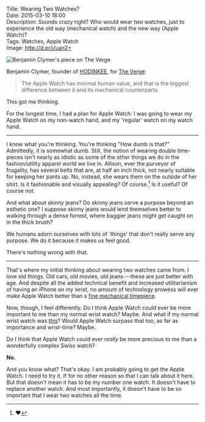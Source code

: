 Title: Wearing Two Watches?  
Date: 2015-03-10 18:00    
Description: Sounds crazy right? Who would wear *two* watches, just to experience the old way (mechanical watch) and the new way (Apple Watch)?  
Tags: Watches, Apple Watch  
Image: http://d.pr/i/uan2+  

<p><img class="screenshot" src="http://d.pr/i/uan2+" alt="Benjamin Clymer's piece on The Verge" title="Benjamin Clymer's piece on The Verge"></p>

Benjamin Clymer, founder of [HODINKEE][hodinkee], for [The Verge][tv]:

> The Apple Watch has minimal human value, and that is the biggest difference between it and its mechanical counterparts.

This got me thinking.

For the longest time, I had a plan for Apple Watch: I was going to wear my Apple Watch on my non-watch hand, and my 'regular' watch on my watch hand.

***

I know what you're thinking. You're thinking "How dumb is that?" Admittedly, it is somewhat dumb. Still, the notion of wearing double time-pieces isn't nearly as idiotic as some of the other things we do in the fashion/utility apparel world we live in. Allison, ever the purveyor of frugality, has several belts that are, at half an inch thick, not nearly suitable for keeping her pants up. No, instead, she wears them on the outside of her shirt. Is it fashionable and visually appealing? Of course.[^h] Is it useful? Of course *not.*

And what about skinny jeans? Do skinny jeans serve a purpose beyond an esthetic one? I suppose skinny jeans would lend themselves better to walking through a dense forrest, where baggier jeans might get caught on in the thick brush? 

We humans adorn ourselves with lots of 'things' that don't really serve any purpose. We do it because it makes us feel good.

There's nothing wrong with that.

***

That's where my initial thinking about wearing two watches came from. I love old things. Old cars, old movies, old jeans---these are just better with age. And despite all the added technical benefit and increased utilitarianism of having an iPhone on my wrist, no amount of technology prowess will ever make Apple Watch better than a [fine mechanical timepiece][rolex]. 

Now, though, I feel differently. Do I think Apple Watch could ever be more important to me than my normal wrist watch? Maybe. And what if my normal wrist watch was [this][patek]? Would Apple Watch surpass that too, as far as importance and wrist-time? Maybe. 

Do I think that Apple Watch could ever *really* be more precious to me than a wonderfully complex Swiss watch? 

**No.**

And you know what? That's okay. I am probably going to get the Apple Watch. I need to try it. If for no other reason so that I can talk about it here. But that doesn't mean it has to be my number one watch. It doesn't have to replace another watch. And most importantly, it doesn't have to be so important that I wear two watches all the time.

[^h]: ❤️

[hodinkee]: http://www.hodinkee.com/ "HODINKEE"
[patek]: http://www.patek.com/en/mens-watches/aquanaut/5167A-001 "Patek Aquanaut 5167A-001"
[rolex]: http://www.rolex.com/watches/sea-dweller-4000/m116600-0003/magazine.html "Rolex Sea-Dweller 4000"
[tv]: http://www.theverge.com/2015/3/9/8176049/apple-watch-edition-vs-rolex-benjamin-clymer-interview "Benjamin Clymer's post on The Verge"